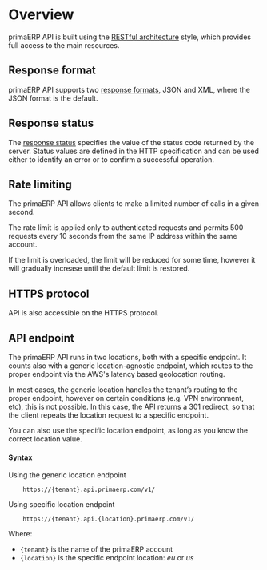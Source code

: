 Overview
==

primaERP API is built using the [RESTful architecture](http://en.wikipedia.org/wiki/Restful) style, which provides full access to the main resources.

## Response format

primaERP API supports two [response formats](response.md), JSON and XML, where the JSON format is the default.

## Response status

The [response status](errors.md) specifies the value of the status code returned by the server. Status values are defined in the HTTP specification and can be used either to identify an error or to confirm a successful operation.

## Rate limiting

The primaERP API allows clients to make a limited number of calls in a given second.

The rate limit is applied only to authenticated requests and permits 500 requests every 10 seconds from the same IP address within the same account.

If the limit is overloaded, the limit will be reduced for some time, however it will gradually increase until the default limit is restored.

## HTTPS protocol

API is also accessible on the HTTPS protocol.

## API endpoint

The primaERP API runs in two locations, both with a specific endpoint. It counts also with a generic location-agnostic endpoint, which routes to the proper endpoint via the AWS's latency based geolocation routing. 

In most cases, the generic location handles the tenant’s routing to the proper endpoint, however on certain conditions (e.g. VPN environment, etc), this is not possible. In this case, the API returns a 301 redirect, so that the client repeats the location request to a specific endpoint. 

You can also use the specific location endpoint, as long as you know the correct location value.

#### Syntax

Using the generic location endpoint

		https://{tenant}.api.primaerp.com/v1/

Using specific location endpoint

		https://{tenant}.api.{location}.primaerp.com/v1/

Where: 
* `{tenant}` is the name of the primaERP account
* `{location}` is the specific endpoint location: *eu* or *us*
